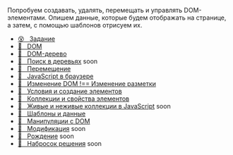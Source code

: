 Попробуем создавать, удалять, перемещать и управлять DOM-элементами. Опишем данные, которые будем отображать на странице, а затем, с помощью шаблонов отрисуем их.

* [😵 &#160; Задание](./task.md) 
* [📗 &#160; DOM](./dom.md)
* [📗 &#160; DOM-дерево](./dom-tree.md)
* [📗 &#160; Поиск в деревьях]() soon
* [🎥 &#160; Перемещение](./moving.md)
* [💪 &#160; JavaScript в браузере ](https://htmlacademy.ru/courses/219)
* [🎥 &#160; Изменение DOM !== Изменение разметки](./changes-dom.md)
* [💪 &#160; Условия и создание элементов ](https://htmlacademy.ru/courses/347)
* [💪 &#160; Коллекции и свойства элементов ](https://htmlacademy.ru/courses/349)
* [📗 &#160; Живые и неживые коллекции в JavaScript]()  soon
* [📗 &#160; Шаблоны и данные](./templates-and-data.md)
* [💪 &#160; Манипуляции с DOM](https://htmlacademy.ru/courses/303)
* [🎥 &#160; Модификация]() soon
* [🎥 &#160; Рождение]() soon
* [🎥 &#160; Набросок решения]() soon
